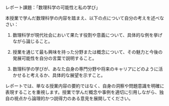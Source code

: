 レポート課題：「数理科学の可能性と私の学び」

本授業で学んだ数理科学の内容を踏まえ、以下の点について自分の考えを述べなさい：

1. 数理科学が現代社会において果たす役割や意義について、具体的な例を挙げながら論じること。

2. 授業を通じて最も興味を持った分野または概念について、その魅力と今後の発展可能性を自分の言葉で説明すること。

3. 数理科学の学びが、あなた自身の専門分野や将来のキャリアにどのように活かせると考えるか、具体的な展望を示すこと。

レポートでは、単なる授業内容の要約ではなく、自身の洞察や問題意識を明確に表現することを重視します。授業で学んだ概念や事例を適切に引用しながら、独自の視点から論理的かつ説得力のある意見を展開してください。